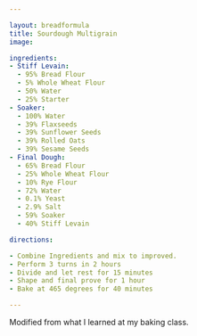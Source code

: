 ```yaml
---

layout: breadformula
title: Sourdough Multigrain
image: 

ingredients:
- Stiff Levain:
  - 95% Bread Flour
  - 5% Whole Wheat Flour
  - 50% Water
  - 25% Starter
- Soaker:
  - 100% Water
  - 39% Flaxseeds
  - 39% Sunflower Seeds
  - 39% Rolled Oats
  - 39% Sesame Seeds
- Final Dough:
  - 65% Bread Flour 
  - 25% Whole Wheat Flour
  - 10% Rye Flour
  - 72% Water
  - 0.1% Yeast
  - 2.9% Salt
  - 59% Soaker
  - 40% Stiff Levain

directions:

- Combine Ingredients and mix to improved. 
- Perform 3 turns in 2 hours
- Divide and let rest for 15 minutes
- Shape and final prove for 1 hour
- Bake at 465 degrees for 40 minutes

---
```

Modified from what I learned at my baking class.